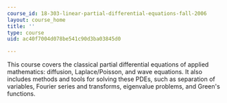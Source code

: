 ```yaml
---
course_id: 18-303-linear-partial-differential-equations-fall-2006
layout: course_home
title: ''
type: course
uid: ac40f7004d078be541c90d3ba03845d0

---
```

This course covers the classical partial differential equations of applied mathematics: diffusion, Laplace/Poisson, and wave equations. It also includes methods and tools for solving these PDEs, such as separation of variables, Fourier series and transforms, eigenvalue problems, and Green's functions.

